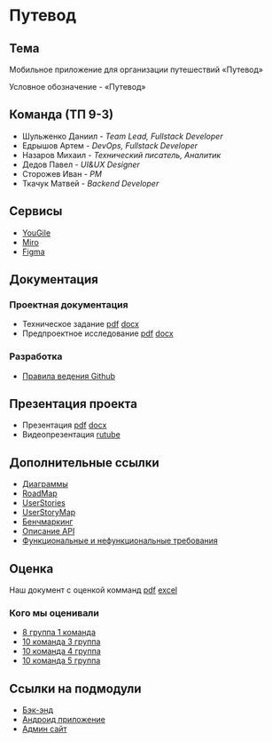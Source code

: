 # Путевод

## Тема

Мобильное приложение для организации путешествий «Путевод»

Условное обозначение -  «Путевод»

## Команда (ТП 9-3)
- Шульженко Даниил - _Team Lead,  Fullstack Developer_
- Едрышов Артем - _DevOps, Fullstack Developer_
- Назаров Михаил - _Технический писатель, Аналитик_
- Дедов Павел - _UI&UX Designer_
- Сторожев Иван - _PM_
- Ткачук Матвей - _Backend Developer_


## Сервисы
- [YouGile](https://ru.yougile.com/board/omhvp9x1qyhi)
- [Miro](https://miro.com/app/board/uXjVIYva4nE=/?share_link_id=394660775732)
- [Figma](https://www.figma.com/design/i1XMvFY416x6mRHShnTiae/%D0%9C%D0%B0%D0%BA%D0%B5%D1%82%D1%8B-%D1%8D%D0%BA%D1%80%D0%B0%D0%BD%D0%BE%D0%B2?node-id=0-1&t=V7XbBXds7FWrAqtp-1)

## Документация

### Проектная документация
- Техническое задание
[pdf](https://github.com/slash0t/travel-planner/blob/main/documentation/%D1%82%D0%B5%D1%85%D0%BD%D0%B8%D1%87%D0%B5%D1%81%D0%BA%D0%BE%D0%B5%20%D0%B7%D0%B0%D0%B4%D0%B0%D0%BD%D0%B8%D0%B5/TZ_OS.pdf) 
[docx](https://github.com/slash0t/travel-planner/blob/main/documentation/%D1%82%D0%B5%D1%85%D0%BD%D0%B8%D1%87%D0%B5%D1%81%D0%BA%D0%BE%D0%B5%20%D0%B7%D0%B0%D0%B4%D0%B0%D0%BD%D0%B8%D0%B5/TZ_OS.docx)
- Предпроектное исследование
[pdf](https://github.com/slash0t/travel-planner/blob/main/documentation/%D0%9F%D1%80%D0%B5%D0%B4%D0%BF%D1%80%D0%BE%D0%B5%D0%BA%D1%82%D0%BD%D0%BE%D0%B5%20%D0%B8%D1%81%D1%81%D0%BB%D0%B5%D0%B4%D0%BE%D0%B2%D0%B0%D0%BD%D0%B8%D0%B5.pdf) 
[docx](https://github.com/slash0t/travel-planner/blob/main/documentation/%D0%9F%D1%80%D0%B5%D0%B4%D0%BF%D1%80%D0%BE%D0%B5%D0%BA%D1%82%D0%BD%D0%BE%D0%B5%20%D0%B8%D1%81%D1%81%D0%BB%D0%B5%D0%B4%D0%BE%D0%B2%D0%B0%D0%BD%D0%B8%D0%B5.docx)

### Разработка
- [Правила ведения Github](https://app.weeek.net/s/pravila-vedeniya-github-document-Nzc3NTcxfDllODdjODlkLTIyOWYtNDk0ZS1hZmYwLTJiMjI2NjY3NWQ1Ng==)

## Презентация проекта
- Презентация
[pdf](https://github.com/slash0t/travel-planner/blob/main/presentation/Putevod.pdf)
[docx](https://github.com/slash0t/travel-planner/blob/main/presentation/Putevod.pptx)
- Видеопрезентация
[rutube](https://rutube.ru/video/private/67167c97d63c9ba0afe738ea44c91877/?r=wd&p=XMlqmLNEu18EGbV2LvDyBA)


## Дополнительные ссылки
- [Диаграммы](https://miro.com/app/board/uXjVIYva4nE=/?moveToWidget=3458764622661006601&cot=14)
- [RoadMap](https://miro.com/app/board/uXjVIYva4nE=/?moveToWidget=3458764622661121521&cot=14)
- [UserStories](https://docs.google.com/spreadsheets/d/1DPySmOftrjb9FkqHWJtX-5rHa66Ukl_cUHwk_9u7YXs/edit?gid=1267351248#gid=1267351248)
- [UserStoryMap](https://miro.com/app/board/uXjVIYva4nE=/?moveToWidget=3458764622661425411&cot=14)
- [Бенчмаркинг](https://docs.google.com/spreadsheets/d/1DPySmOftrjb9FkqHWJtX-5rHa66Ukl_cUHwk_9u7YXs/edit?gid=1962601056#gid=1962601056)
- [Описание API](https://editor.swagger.io/?url=https://gist.githubusercontent.com/slash0t/27959b723b00113040c967887504ea0b/raw/da622d64545e38f3f41f147ce7dcc1bee5a34b2f/api.yaml)
- [Функциональные и нефункциональные требования](https://docs.google.com/document/d/15YP0tpKJv_j8BYXxnkmJblgaujJrukchXS15Wi_iMo8/edit?usp=sharing)

## Оценка

 Наш документ с оценкой комманд
[pdf](https://github.com/slash0t/travel-planner/blob/main/documentation/%D0%A7%D0%B5%D0%BA%D0%BB%D0%B8%D1%81%D1%82%20%D0%BE%D1%86%D0%B5%D0%BD%D0%B8%D0%B2%D0%B0%D0%BD%D0%B8%D1%8F.pdf)
[excel](https://docs.google.com/spreadsheets/d/1r0d4p1zC7OP8LEB67lbr-8OgCol07Izh5Jgnb7KLjRo/edit?usp=sharing)

### Кого мы оценивали

- [8 группа 1 команда](https://github.com/mxnmiraii/Vkatun)
- [10 команда 3 группа](https://github.com/git-company-tp10-1/main)
- [10 команда 4 группа](https://github.com/LUFFPUFF/TPProduct)
- [10 команда 5 группа](https://github.com/wizado7/MoneyGuard)

## Ссылки на подмодули
- [Бэк-энд](https://github.com/slash0t/travel-planner-backend)
- [Андроид приложение](https://github.com/slash0t/travel-planner-android)
- [Админ сайт](https://github.com/slash0t/travel-planner-admin)